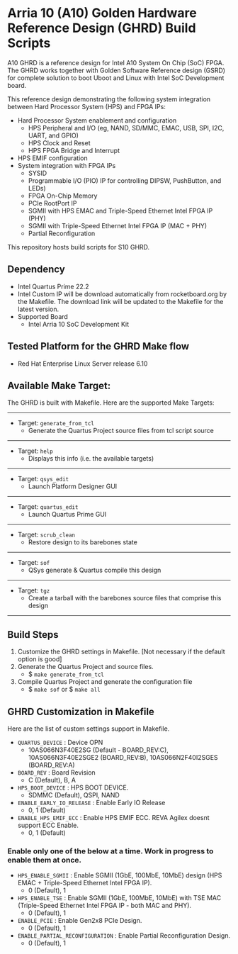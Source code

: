 # Arria 10 (A10) Golden Hardware Reference Design (GHRD) Build Scripts

A10 GHRD is a reference design for Intel A10 System On Chip (SoC) FPGA. The GHRD works together with Golden Software Reference design (GSRD) for complete solution to boot Uboot and Linux with Intel SoC Development board. 

This reference design demonstrating the following system integration between Hard Processor System (HPS) and FPGA IPs:
- Hard Processor System enablement and configuration
  - HPS Peripheral and I/O (eg, NAND, SD/MMC, EMAC, USB, SPI, I2C, UART, and GPIO)
  - HPS Clock and Reset
  - HPS FPGA Bridge and Interrupt
- HPS EMIF configuration
- System integration with FPGA IPs
  - SYSID
  - Programmable I/O (PIO) IP for controlling DIPSW, PushButton, and LEDs)
  - FPGA On-Chip Memory
  - PCIe RootPort IP
  - SGMII with HPS EMAC and Triple-Speed Ethernet Intel FPGA IP (PHY)
  - SGMII with Triple-Speed Ethernet Intel FPGA IP (MAC + PHY)
  - Partial Reconfiguration

This repository hosts build scripts for S10 GHRD.

## Dependency
* Intel Quartus Prime 22.2
* Intel Custom IP will be download automatically from rocketboard.org by the Makefile. The download link will be updated to the Makefile for the latest version.
* Supported Board
  - Intel Arria 10 SoC Development Kit

## Tested Platform for the GHRD Make flow
* Red Hat Enterprise Linux Server release 6.10

## Available Make Target:
The GHRD is built with Makefile. Here are the supported Make Targets:
*********************
* Target: `generate_from_tcl`
  *   Generate the Quartus Project source files from tcl script source
*********************
* Target: `help`
  *   Displays this info (i.e. the available targets)
*********************
* Target: `qsys_edit`
  *   Launch Platform Designer GUI
*********************
* Target: `quartus_edit`
  *   Launch Quartus Prime GUI
*********************
* Target: `scrub_clean`
  *   Restore design to its barebones state
*********************
* Target: `sof`
  *   QSys generate & Quartus compile this design
*********************
* Target: `tgz`
  *   Create a tarball with the barebones source files that comprise this design
*********************

## Build Steps
1) Customize the GHRD settings in Makefile. [Not necessary if the default option is good]
2) Generate the Quartus Project and source files.
   - $ `make generate_from_tcl`
3) Compile Quartus Project and generate the configuration file
   - $ `make sof` or $ `make all`

## GHRD Customization in Makefile
Here are the list of custom settings support in Makefile. 
- `QUARTUS_DEVICE`                  : Device OPN
  - 10AS066N3F40E2SG (Default - BOARD_REV:C), 10AS066N3F40E2SGE2 (BOARD_REV:B), 10AS066N2F40I2SGES (BOARD_REV:A)
- `BOARD_REV`                       : Board Revision
  - C (Default), B, A
- `HPS_BOOT_DEVICE`                 : HPS BOOT DEVICE.
  - SDMMC (Default), QSPI, NAND
- `ENABLE_EARLY_IO_RELEASE`         : Enable Early IO Release
  - 0, 1 (Default)
- `ENABLE_HPS_EMIF_ECC`             : Enable HPS EMIF ECC. REVA Agilex doesnt support ECC Enable.
  - 0, 1 (Default)

### Enable only one of the below at a time. Work in progress to enable them at once.
- `HPS_ENABLE_SGMII`                : Enable SGMII (1GbE, 100MbE, 10MbE) design (HPS EMAC + Triple-Speed Ethernet Intel FPGA IP). 
  - 0 (Default), 1
- `HPS_ENABLE_TSE`                  : Enable SGMII (1GbE, 100MbE, 10MbE) with TSE MAC (Triple-Speed Ethernet Intel FPGA IP - both MAC and PHY).
  - 0 (Default), 1
- `ENABLE_PCIE`                     : Enable Gen2x8 PCIe Design.
  - 0 (Default), 1
- `ENABLE_PARTIAL_RECONFIGURATION`  : Enable Partial Reconfiguration Design.
  - 0 (Default), 1
